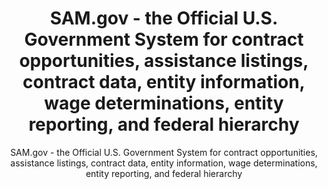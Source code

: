 ---
layout: resources-landing
title: "SAM.gov - the Official U.S. Government System for contract opportunities, assistance listings, contract data, entity information, wage determinations, entity reporting, and federal hierarchy"
subtitle: "SAM.gov - the Official U.S. Government System for contract opportunities, assistance listings, contract data, entity information, wage determinations, entity reporting, and federal hierarchy"
filters: federal-financial-assistance uniform-guidance:-2-cfr-200 website
external_link: https://sam.gov/content/home
---